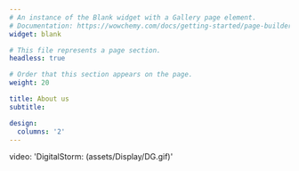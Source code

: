 ```yaml
---
# An instance of the Blank widget with a Gallery page element.
# Documentation: https://wowchemy.com/docs/getting-started/page-builder/
widget: blank

# This file represents a page section.
headless: true

# Order that this section appears on the page.
weight: 20

title: About us
subtitle:

design:
  columns: '2'
---
```


video:
'DigitalStorm: (assets/Display/DG.gif)'

